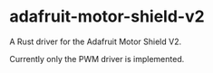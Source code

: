 # adafruit-motor-shield-v2
A Rust driver for the Adafruit Motor Shield V2.

Currently only the PWM driver is implemented.
